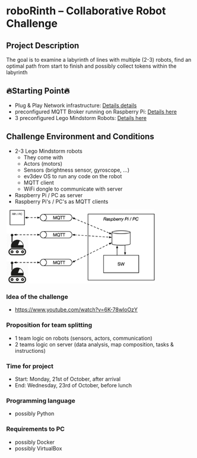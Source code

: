 # roboRinth – Collaborative Robot Challenge

## Project Description

The goal is to examine a labyrinth of lines with multiple (2-3) robots, find an optimal path from start to finish and possibly collect tokens within the labyrinth

## :fire:Starting Point:fire:
- Plug & Play Network infrastructure: [Details details](infrastructure/readme.md)
- preconfigured MQTT Broker running on Raspberry Pi: [Details here](mosquitto/readme.md)
- 3 preconfigured Lego Mindstorm Robots: [Details here](ev3/readme.md)

## Challenge Environment and Conditions

- 2-3 Lego Mindstorm robots
    - They come with 
    - Actors (motors)
    - Sensors (brightness sensor, gyroscope, …)
    - ev3dev OS to run any code on the robot
    - MQTT client
    - WiFi dongle to communicate with server
- Raspberry Pi / PC as server
- Raspberry Pi's / PC's as MQTT clients

<img src="roboRinth_Project_Setup.png" alt="Setup" width="400"/>

### Idea of the challenge
- <https://www.youtube.com/watch?v=6K-78wloOzY>

### Proposition for team splitting
- 1 team logic on robots (sensors, actors, communication)
- 2 teams logic on server (data analysis, map composition, tasks & instructions)

### Time for project
- Start: Monday, 21st of October, after arrival
- End: Wednesday, 23rd of October, before lunch

### Programming language
- possibly Python

### Requirements to PC
- possibly Docker
- possibly VirtualBox

